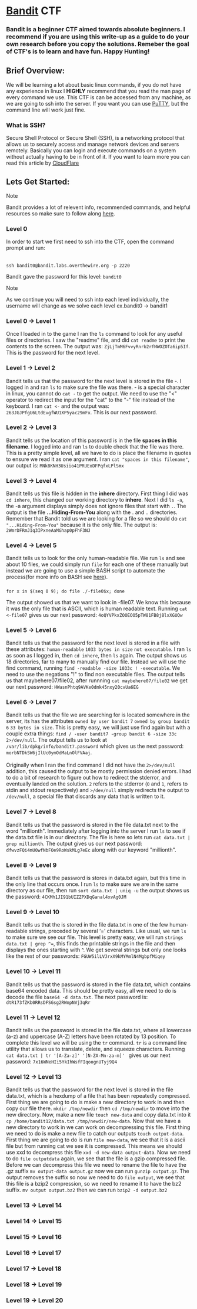 # [Bandit](https://overthewire.org/wargames/bandit/) CTF
### Bandit is a beginner CTF aimed towards absolute beginners. I recommend if you are using this write-up as a guide to do your own research before you copy the solutions. Remeber the goal of CTF's is to learn and have fun. Happy Hunting!
## Brief Overview:
We will be learning a lot about basic linux commands, if you do not have any experience in linux I **HIGHLY** recommend that you read the man page of every command we use. This CTF is can be accessed from any machine, as we are going to ssh into the server. If you want you can use [PuTTY](https://www.chiark.greenend.org.uk/~sgtatham/putty/latest.html), but the command line will work just fine.
### What is SSH?
Secure Shell Protocol or Secure Shell (SSH), is a networking protocol that allows us to securely access and manage network devices and servers remotely. Basically you can login and execute commands on a system without actually having to be in front of it. If you want to learn more you can read this article by [CloudFlare](https://www.cloudflare.com/learning/access-management/what-is-ssh/)
## Lets Get Started:
>[!NOTE]
>Bandit provides a lot of relevent info, recommended commands, and helpful resources so make sure to follow along [here](https://overthewire.org/wargames/bandit/).
### Level 0
In order to start we first need to ssh into the CTF, open the command prompt and run: <br> 
######
    ssh bandit0@bandit.labs.overthewire.org -p 2220
Bandit gave the password for this level: `bandit0` <br>
>[!NOTE]
>As we continue you will need to ssh into each level individually, the username will change as we solve each level ex.bandit0 -> bandit1 
### Level 0 -> Level 1
Once I loaded in to the game I ran the `ls` command to look for any useful files or directories. I saw the "readme" file, and did `cat readme` to print the contents to the screen. The output was: `ZjLjTmM6FvvyRnrb2rfNWOZOTa6ip5If`. This is the password for the next level.
### Level 1 -> Level 2
Bandit tells us that the password for the next level is stored in the file -. I logged in and ran `ls` to make sure the file was there. - is a special character in linux, you cannot do `cat -` to get the output. We need to use the "<" operator to redirect the input for the "cat" to the "-" file instead of the keyboard. I ran `cat <-` and the output was: `263JGJPfgU6LtdEvgfWU1XP5yac29mFx`. This is our next password.
### Level 2 -> Level 3
Bandit tells us the location of this password is in the file **spaces in this filename**. I logged into and ran `ls` to double check that the file was there. This is a pretty simple level, all we have to do is place the filename in quotes to ensure we read it as one argument. I ran `cat "spaces in this filename"`, our output is: `MNk8KNH3Usiio41PRUEoDFPqfxLPlSmx`
### Level 3 -> Level 4
Bandit tells us this file is hidden in the **inhere** directory. First thing I did was `cd inhere`, this changed our working directory to **inhere**. Next I did `ls -a`, the -a argument displays simply does not ignore files that start with `.`. The output is the file **...Hiding-From-You** along with the . and .. directories. Remember that Bandit told us we are looking for a file so we should do `cat "...Hiding-From-You"` because it is the only file. The output is: `2WmrDFRmJIq3IPxneAaMGhap0pFhF3NJ`
### Level 4 -> Level 5
Bandit tells us to look for the only human-readable file. We run `ls` and see about 10 files, we could simply run `file` for each one of these manually but instead we are going to use a simple BASH script to automate the process(for more info on BASH see [here](https://www.geeksforgeeks.org/bash-scripting-introduction-to-bash-and-bash-scripting/)). 
#####
    for x in $(seq 0 9); do file ./-file0$x; done 
The output showed us that we want to look in -file07. We know this because it was the only file that is ASCII, which is human readable text. Running `cat <-file07` gives us our next password: `4oQYVPkxZOOEOO5pTW81FB8j8lxXGUQw`
### Level 5 -> Level 6
Bandit tells us that the password for the next level is stored in a file with these attributes: `human-readable` `1033 bytes in size` `not executable`. I ran `ls` as soon as I logged in, then `cd inhere`, then `ls` again. The output shows us 18 directories, far to many to manually find our file. Instead we will use the find command, running `find -readable -size 1033c ! -executable`. We need to use the negations "!" to find non executable files. The output tells us that maybehere07/file02, after runnning `cat maybehere07/file02` we get our next password: `HWasnPhtq9AVKe0dmk45nxy20cvUa6EG`
### Level 6 -> Level 7
Bandit tells us that the file we are searching for is located somewhere in the server, its has the attributes `owned by user bandit 7` `owned by group bandit 6` `33 bytes in size`. This is pretty easy, we will just use find again but with a couple extra things: `find / -user bandit7 -group bandit 6 -size 33c 2>/dev/null`. The output tells us to look at `/var/lib/dpkg/info/bandit7.password` which gives us the next password: `morbNTDkSW6jIlUc0ymOdMaLnOlFVAaj`. <br> <br>
Originally when I ran the find command I did not have the `2>/dev/null` addition, this caused the output to be mostly permission denied errors. I had to do a bit of research to figure out how to redirect the stderror, and eventually landed on the solution. `2` refers to the stderror (`0` and `1`, refers to stdin and stdout respectively) and `>/dev/null` simply redirects the output to `/dev/null`, a special file that discards any data that is written to it.
### Level 7 -> Level 8
Bandit tells us that the password is stored in the file data.txt next to the word "millionth". Immediately after logging into the server I run `ls` to see if the data.txt file is in our directory. The file is here so lets run `cat data.txt | grep millionth`. The output gives us our next password: `dfwvzFQi4mU0wfNbFOe9RoWskMLg7eEc` along with our keyword "millionth". 
### Level 8 -> Level 9
Bandit tells us that the password is stores in data.txt again, but this time in the only line that occurs once. I run `ls` to make sure we are in the same directory as our file, then run `sort data.txt | uniq -u` the output shows us the password: `4CKMh1JI91bUIZZPXDqGanal4xvAg0JM`
### Level 9 -> Level 10
Bandit tells us that the is stored in the file data.txt in one of the few human-readable strings, preceded by several ‘=’ characters. Like usual, we run `ls` to make sure we see our file. This level is pretty easy, we will run `strings data.txt | grep ^=`, this finds the printable strings in the file and then displays the ones starting with ^. We get several strings but only one looks like the rest of our passwords: `FGUW5ilLVJrxX9kMYMmlN4MgbpfMiqey`
### Level 10 -> Level 11
Bandit tells us that the password is stored in the file data.txt, which contains base64 encoded data. This should be pretty easy, all we need to do is decode the file `base64 -d data.txt`. The next password is: `dtR173fZKb0RRsDFSGsg2RWnpNVj3qRr`
### Level 11 -> Level 12
Bandit tells us the password is stored in the file data.txt, where all lowercase (a-z) and uppercase (A-Z) letters have been rotated by 13 position. To complete this level we will be using the `tr` command. `tr` is a command line utility that allows us to translate, delete, and squeeze characters. Running `cat data.txt | tr '[A-Za-z]' '[N-ZA-Mn-za-m]' ` gives us our next password: `7x16WNeHIi5YkIhWsfFIqoognUTyj9Q4`
### Level 12 -> Level 13
Bandit tells us that the password for the next level is stored in the file data.txt, which is a hexdump of a file that has been repeatedly compressed. First thing we are going to do is make a new directory to work in and then copy our file there. `mkdir /tmp/newdir` then `cd /tmp/newdir` to move into the new directory. Now, make a new file `touch new-data` and copy data.txt into it `cp /home/bandit12/data.txt /tmp/newdir/new-data`. Now that we have a new directory to work in we can work on decompressing this file. First thing we need to do is make a new file to catch our outputs `touch output-data`. First thing we are going to do is run `file new-data`, we see that it is a ascii file but from running cat we see it is compressed. This means we should use xxd to decompress this file `xxd -d new-data output-data`. Now we need to do `file outputdata` again, we see that the file is a gzip compressed file. Before we can decompress this file we need to rename the file to have the .gz suffix `mv output-data output.gz` now we can run `gunzip output.gz`. The output removes the suffix so now we need to do `file output`, we see that this file is a bzip2 compression, so we need to rename it to have the bz2 suffix. `mv output output.bz2` then we can run `bzip2 -d output.bz2`
### Level 13 -> Level 14
### Level 14 -> Level 15
### Level 15 -> Level 16
### Level 16 -> Level 17
### Level 17 -> Level 18
### Level 18 -> Level 19
### Level 19 -> Level 20
